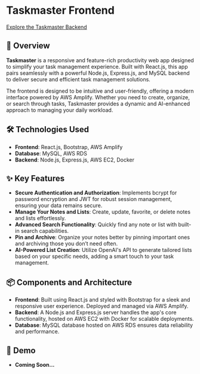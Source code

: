 # Taskmaster Frontend

[Explore the Taskmaster Backend](https://github.com/GauravSModi/Taskmaster-backend "Taskmaster backend")

## 🚀 Overview

**Taskmaster** is a responsive and feature-rich productivity web app designed to simplify your task management experience. Built with React.js, this app pairs seamlessly with a powerful Node.js, Express.js, and MySQL backend to deliver secure and efficient task management solutions.

The frontend is designed to be intuitive and user-friendly, offering a modern interface powered by AWS Amplify. Whether you need to create, organize, or search through tasks, Taskmaster provides a dynamic and AI-enhanced approach to managing your daily workload.

## 🛠️ Technologies Used

- **Frontend**: React.js, Bootstrap, AWS Amplify
- **Database**: MySQL, AWS RDS
- **Backend**: Node.js, Express.js, AWS EC2, Docker

## ✨ Key Features

- **Secure Authentication and Authorization**: Implements bcrypt for password encryption and JWT for robust session management, ensuring your data remains secure.
- **Manage Your Notes and Lists**: Create, update, favorite, or delete notes and lists effortlessly.
- **Advanced Search Functionality**: Quickly find any note or list with built-in search capabilities.
- **Pin and Archive**: Organize your notes better by pinning important ones and archiving those you don’t need often.
- **AI-Powered List Creation**: Utilize OpenAI's API to generate tailored lists based on your specific needs, adding a smart touch to your task management.

## 📦 Components and Architecture

- **Frontend**: Built using React.js and styled with Bootstrap for a sleek and responsive user experience. Deployed and managed via AWS Amplify.
- **Backend**: A Node.js and Express.js server handles the app's core functionality, hosted on AWS EC2 with Docker for scalable deployments.
- **Database**: MySQL database hosted on AWS RDS ensures data reliability and performance.

## 🚧 Demo

- **Coming Soon...**
